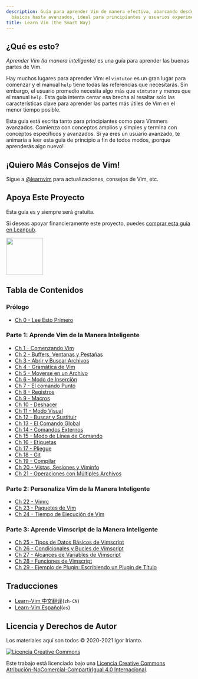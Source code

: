 ```yaml
---
description: Guía para aprender Vim de manera efectiva, abarcando desde conceptos
  básicos hasta avanzados, ideal para principiantes y usuarios experimentados.
title: Learn Vim (the Smart Way)
---
```


## ¿Qué es esto?

*Aprender Vim (la manera inteligente)* es una guía para aprender las buenas partes de Vim.

Hay muchos lugares para aprender Vim: el `vimtutor` es un gran lugar para comenzar y el manual `help` tiene todas las referencias que necesitarás. Sin embargo, el usuario promedio necesita algo más que `vimtutor` y menos que el manual `help`. Esta guía intenta cerrar esa brecha al resaltar solo las características clave para aprender las partes más útiles de Vim en el menor tiempo posible.

Esta guía está escrita tanto para principiantes como para Vimmers avanzados. Comienza con conceptos amplios y simples y termina con conceptos específicos y avanzados. Si ya eres un usuario avanzado, te animaría a leer esta guía de principio a fin de todos modos, ¡porque aprenderás algo nuevo!

## ¡Quiero Más Consejos de Vim!

Sigue a [@learnvim](https://twitter.com/learnvim) para actualizaciones, consejos de Vim, etc.

## Apoya Este Proyecto

Esta guía es y siempre será gratuita.

Si deseas apoyar financieramente este proyecto, puedes [comprar esta guía en Leanpub](https://leanpub.com/learnvim).

<a href="https://leanpub.com/learnvim"><img src="/images/learn-vim-cover.png" width="100"></a>

## Tabla de Contenidos

### Prólogo

- [Ch 0     - Lee Esto Primero](ch00_read_this_first)

### Parte 1: Aprende Vim de la Manera Inteligente

- [Ch 1     - Comenzando Vim](ch01_starting_vim)
- [Ch 2     - Buffers, Ventanas y Pestañas](ch02_buffers_windows_tabs)
- [Ch 3     - Abrir y Buscar Archivos](ch03_searching_files)
- [Ch 4     - Gramática de Vim](ch04_vim_grammar)
- [Ch 5     - Moverse en un Archivo](ch05_moving_in_file)
- [Ch 6     - Modo de Inserción](ch06_insert_mode)
- [Ch 7     - El comando Punto](ch07_the_dot_command)
- [Ch 8     - Registros](ch08_registers)
- [Ch 9     - Macros](ch09_macros)
- [Ch 10    - Deshacer](ch10_undo)
- [Ch 11    - Modo Visual](ch11_visual_mode)
- [Ch 12    - Buscar y Sustituir](ch12_search_and_substitute)
- [Ch 13    - El Comando Global](ch13_the_global_command)
- [Ch 14    - Comandos Externos](ch14_external_commands)
- [Ch 15    - Modo de Línea de Comando](ch15_command-line_mode)
- [Ch 16    - Etiquetas](ch16_tags)
- [Ch 17    - Pliegue](ch17_fold)
- [Ch 18    - Git](ch18_git)
- [Ch 19    - Compilar](ch19_compile)
- [Ch 20    - Vistas, Sesiones y Viminfo](ch20_views_sessions_viminfo)
- [Ch 21    - Operaciones con Múltiples Archivos](ch21_multiple_file_operations)

### Parte 2: Personaliza Vim de la Manera Inteligente

- [Ch 22 - Vimrc](ch22_vimrc)
- [Ch 23 - Paquetes de Vim](ch23_vim_packages)
- [Ch 24 - Tiempo de Ejecución de Vim](ch24_vim_runtime)

### Parte 3: Aprende Vimscript de la Manera Inteligente

- [Ch 25 - Tipos de Datos Básicos de Vimscript](ch25_vimscript_basic_data_types)
- [Ch 26 - Condicionales y Bucles de Vimscript](ch26_vimscript_conditionals_and_loops)
- [Ch 27 - Alcances de Variables de Vimscript](ch27_vimscript_variable_scopes)
- [Ch 28 - Funciones de Vimscript](ch28_vimscript_functions)
- [Ch 29 - Ejemplo de Plugin: Escribiendo un Plugin de Título](ch29_plugin_example_writing-a-titlecase-plugin)

## Traducciones
- [Learn-Vim 中文翻译](https://github.com/wsdjeg/Learn-Vim_zh_cn)(`zh-CN`)
- [Learn-Vim Español](https://github.com/victorhck/learn-Vim-es)(`es`)

## Licencia y Derechos de Autor
Los materiales aquí son todos © 2020-2021 Igor Irianto.

<a rel="license" href="http://creativecommons.org/licenses/by-nc-sa/4.0/"><img alt="Licencia Creative Commons" style="border-width:0" src="https://licensebuttons.net/l/by-nc-sa/4.0/88x31.png" /></a><br />

Este trabajo está licenciado bajo una <a rel="license" href="http://creativecommons.org/licenses/by-nc-sa/4.0/">Licencia Creative Commons Atribución-NoComercial-CompartirIgual 4.0 Internacional</a>.